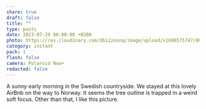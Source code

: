 ```yaml
---
share: true
draft: false
title: ""
type: posts
date: 2023-07-29 00:00:00 +0200
photo: https://res.cloudinary.com/dbi2zounq/image/upload/v1696575747/004_r3inbs.jpg
category: instant
pack: 1
flash: false
camera: Polaroid Now+
redacted: false
---
```


A sunny early morning in the Swedish countryside. We stayed at this lovely AirBnb on the way to Norway. It seems the tree outline is trapped in a weird soft focus. Other than that, I like this picture.